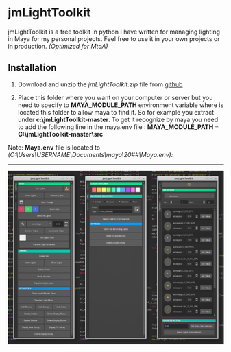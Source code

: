 # jmLightToolkit
jmLightToolkit is a free toolkit in python I have written for managing lighting in Maya for my personal projects. Feel free to use it in your own projects or in production.
*(Optimized for MtoA)*

## Installation

1. Download and unzip the *jmLightToolkit.zip* file from [github](https://github.com/JsnMertens/jmLightToolkit/archive/master.zip)

2. Place this folder where you want on your computer or server but you need to specify to **MAYA_MODULE_PATH** environment variable where is located this folder to allow maya to find it.
So for example you extract  under **c:\jmLightToolkit-master**.
To get it recognize by maya you need to add the following line in the maya.env file : **MAYA_MODULE_PATH = C:\jmLightToolkit-master\src**  

Note: **Maya.env** file is located to *(C:\Users\USERNAME\Documents\maya\20##\Maya.env):*

---

![jmLightToolkit UI](https://github.com/JsnMertens/jmLightToolkit/blob/master/images/ui_screen.jpg)
